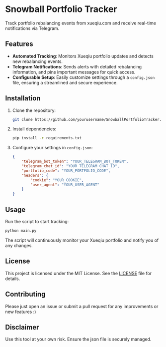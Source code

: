 # Snowball Portfolio Tracker

Track portfolio rebalancing events from xueqiu.com and receive real-time notifications via Telegram.

## Features
- **Automated Tracking**: Monitors Xueqiu portfolio updates and detects new rebalancing events.
- **Telegram Notifications**: Sends alerts with detailed rebalancing information, and pins important messages for quick access.
- **Configurable Setup**: Easily customize settings through a `config.json` file, ensuring a streamlined and secure experience.

## Installation
1. Clone the repository:
   ```bash
   git clone https://github.com/yourusername/SnowballPortfolioTracker.git
   ```
2. Install dependencies:
   ```bash
   pip install -r requirements.txt
   ```
3. Configure your settings in `config.json`:
   ```json
   {
       "telegram_bot_token": "YOUR_TELEGRAM_BOT_TOKEN",
       "telegram_chat_id": "YOUR_TELEGRAM_CHAT_ID",
       "portfolio_code": "YOUR_PORTFOLIO_CODE",
       "headers": {
           "cookie": "YOUR_COOKIE",
           "user_agent": "YOUR_USER_AGENT"
       }
   }
   ```

## Usage
Run the script to start tracking:
```bash
python main.py
```

The script will continuously monitor your Xueqiu portfolio and notify you of any changes.

## License
This project is licensed under the MIT License. See the [LICENSE](LICENSE) file for details.

## Contributing
Please just open an issue or submit a pull request for any improvements or new features :)

## Disclaimer
Use this tool at your own risk. Ensure the json file is securely managed.
